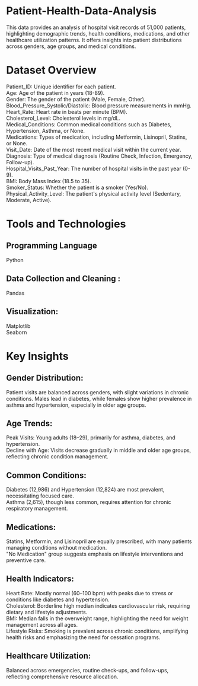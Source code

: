 # Patient-Health-Data-Analysis
This data provides an analysis of hospital visit records of 51,000 patients, highlighting demographic trends, health conditions, medications, and other healthcare utilization patterns. It offers insights into patient distributions across genders, age groups, and medical conditions.
# Dataset Overview
Patient_ID: Unique identifier for each patient.  
Age: Age of the patient in years (18-89).  
Gender: The gender of the patient (Male, Female, Other).  
Blood_Pressure_Systolic/Diastolic: Blood pressure measurements in mmHg.  
Heart_Rate: Heart rate in beats per minute (BPM).  
Cholesterol_Level: Cholesterol levels in mg/dL.  
Medical_Conditions: Common medical conditions such as Diabetes, Hypertension, Asthma, or None.  
Medications: Types of medication, including Metformin, Lisinopril, Statins, or None.  
Visit_Date: Date of the most recent medical visit within the current year.  
Diagnosis: Type of medical diagnosis (Routine Check, Infection, Emergency, Follow-up).  
Hospital_Visits_Past_Year: The number of hospital visits in the past year (0-9).  
BMI: Body Mass Index (18.5 to 35).  
Smoker_Status: Whether the patient is a smoker (Yes/No).  
Physical_Activity_Level: The patient's physical activity level (Sedentary, Moderate, Active).  
# Tools and Technologies
## Programming Language 
Python
## Data Collection and Cleaning :
Pandas  
## Visualization:
Matplotlib   
Seaborn


# Key Insights 
## Gender Distribution: 
Patient visits are balanced across genders, with slight variations in chronic conditions. Males lead in diabetes, while females show higher prevalence in asthma and hypertension, especially in older age groups.

## Age Trends:

Peak Visits: Young adults (18–29), primarily for asthma, diabetes, and hypertension.  
Decline with Age: Visits decrease gradually in middle and older age groups, reflecting chronic condition management.  

## Common Conditions:

Diabetes (12,986) and Hypertension (12,824) are most prevalent, necessitating focused care.  
Asthma (2,615), though less common, requires attention for chronic respiratory management.  
## Medications:

Statins, Metformin, and Lisinopril are equally prescribed, with many patients managing conditions without medication.  
"No Medication" group suggests emphasis on lifestyle interventions and preventive care.  
## Health Indicators:

Heart Rate: Mostly normal (60–100 bpm) with peaks due to stress or conditions like diabetes and hypertension.  
Cholesterol: Borderline high median indicates cardiovascular risk, requiring dietary and lifestyle adjustments.  
BMI: Median falls in the overweight range, highlighting the need for weight management across all ages.  
Lifestyle Risks: Smoking is prevalent across chronic conditions, amplifying health risks and emphasizing the need for cessation programs.  
## Healthcare Utilization:

Balanced across emergencies, routine check-ups, and follow-ups, reflecting comprehensive resource allocation.  



